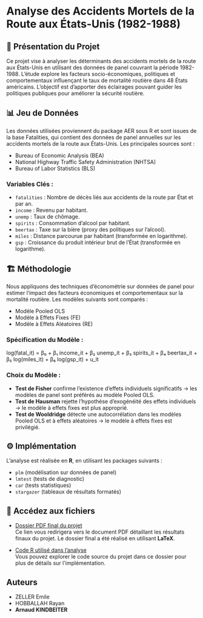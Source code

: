 # Analyse des Accidents Mortels de la Route aux États-Unis (1982-1988)

## 📌 Présentation du Projet

Ce projet vise à analyser les déterminants des accidents mortels de la route aux États-Unis en utilisant des données de panel couvrant la période 1982-1988. L’étude explore les facteurs socio-économiques, politiques et comportementaux influençant le taux de mortalité routière dans 48 États américains. L’objectif est d’apporter des éclairages pouvant guider les politiques publiques pour améliorer la sécurité routière.

## 📊 Jeu de Données

Les données utilisées proviennent du package AER sous R et sont issues de la base Fatalities, qui contient des données de panel annuelles sur les accidents mortels de la route aux États-Unis. Les principales sources sont :

- Bureau of Economic Analysis (BEA)
- National Highway Traffic Safety Administration (NHTSA)
- Bureau of Labor Statistics (BLS)

### Variables Clés :
- `fatalities` : Nombre de décès liés aux accidents de la route par État et par an.
- `income` : Revenu par habitant.
- `unemp` : Taux de chômage.
- `spirits` : Consommation d’alcool par habitant.
- `beertax` : Taxe sur la bière (proxy des politiques sur l’alcool).
- `miles` : Distance parcourue par habitant (transformée en logarithme).
- `gsp` : Croissance du produit intérieur brut de l’État (transformée en logarithme).

## 🏗 Méthodologie

Nous appliquons des techniques d’économétrie sur données de panel pour estimer l’impact des facteurs économiques et comportementaux sur la mortalité routière. Les modèles suivants sont comparés :

- Modèle Pooled OLS
- Modèle à Effets Fixes (FE)
- Modèle à Effets Aléatoires (RE)

### Spécification du Modèle :

log(fatal_it) = β₀ + β₁ income_it + β₂ unemp_it + β₃ spirits_it + β₄ beertax_it + β₅ log(miles_it) + β₆ log(gsp_it) + u_it

### Choix du Modèle :
- **Test de Fisher** confirme l’existence d’effets individuels significatifs → les modèles de panel sont préférés au modèle Pooled OLS.
- **Test de Hausman** rejette l’hypothèse d’exogénéité des effets individuels → le modèle à effets fixes est plus approprié.
- **Test de Wooldridge** détecte une autocorrélation dans les modèles Pooled OLS et à effets aléatoires → le modèle à effets fixes est privilégié.

## ⚙️ Implémentation

L’analyse est réalisée en **R**, en utilisant les packages suivants :
- `plm` (modélisation sur données de panel)
- `lmtest` (tests de diagnostic)
- `car` (tests statistiques)
- `stargazer` (tableaux de résultats formatés)

## 📂 Accédez aux fichiers

- [Dossier PDF final du projet](PDF_KINDBEITER_Arnaud_M1_DS2E.pdf)  
  Ce lien vous redirigera vers le document PDF détaillant les résultats finaux du projet. Le dossier final a été réalisé en utilisant **LaTeX**.
  
- [Code R utilisé dans l’analyse](R-CODE)  
  Vous pouvez explorer le code source du projet dans ce dossier pour plus de détails sur l'implémentation.

## Auteurs

- ZELLER Emile
- HOBBALLAH Rayan
- **Arnaud KINDBEITER**
